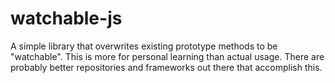 # watchable-js
A simple library that overwrites existing prototype methods to be "watchable". This is more for personal learning than actual usage. There are probably better repositories and frameworks out there that accomplish this. 
